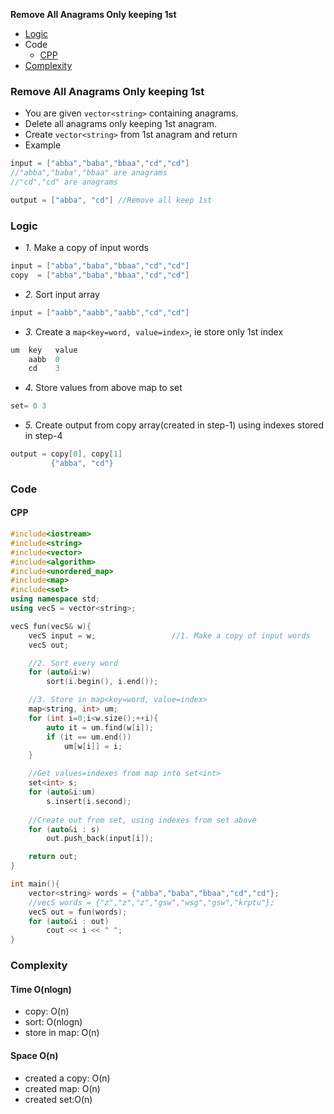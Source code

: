 **Remove All Anagrams Only keeping 1st**
- [Logic](#l)
- Code
  - [CPP](#c1)
- [Complexity](#co)

### Remove All Anagrams Only keeping 1st
- You are given `vector<string>` containing anagrams.
- Delete all anagrams only keeping 1st anagram.
- Create `vector<string>` from 1st anagram and return
- Example
```c
input = ["abba","baba","bbaa","cd","cd"]
//"abba","baba","bbaa" are anagrams
//"cd","cd" are anagrams

output = ["abba", "cd"] //Remove all keep 1st
```

<a name=l></a>
### Logic
- _1._ Make a copy of input words
```c
input = ["abba","baba","bbaa","cd","cd"]
copy  = ["abba","baba","bbaa","cd","cd"]
```
- _2._ Sort input array
```c
input = ["aabb","aabb","aabb","cd","cd"]
```
- _3._ Create a `map<key=word, value=index>`, ie store only 1st index
```c
um  key   value
    aabb  0
    cd    3
```
- _4._ Store values from above map to set
```c
set= 0 3
```
- _5._ Create output from copy array(created in step-1) using indexes stored in step-4
```c
output = copy[0], copy[1]
         {"abba", "cd"}
```

### Code
<a name=c1></a>
#### CPP
```cpp
#include<iostream>
#include<string>
#include<vector>
#include<algorithm>
#include<unordered_map>
#include<map>
#include<set>
using namespace std;
using vecS = vector<string>;

vecS fun(vecS& w){
    vecS input = w;                 //1. Make a copy of input words
    vecS out;

    //2. Sort every word             
    for (auto&i:w)
        sort(i.begin(), i.end());

    //3. Store in map<key=word, value=index>
    map<string, int> um;
    for (int i=0;i<w.size();++i){
        auto it = um.find(w[i]);
        if (it == um.end())
            um[w[i]] = i;
    }

    //Get values=indexes from map into set<int>
    set<int> s;
    for (auto&i:um)
        s.insert(i.second);
    
    //Create out from set, using indexes from set above
    for (auto&i : s)
        out.push_back(input[i]);

    return out;
}

int main(){
    vector<string> words = {"abba","baba","bbaa","cd","cd"};
    //vecS words = {"z","z","z","gsw","wsg","gsw","krptu"};
    vecS out = fun(words);
    for (auto&i : out)
        cout << i << " ";
}
```

<a name=co></a>
### Complexity
#### Time O(nlogn)
- copy: O(n)
- sort: O(nlogn)
- store in map: O(n)
#### Space O(n)
- created a copy: O(n)
- created map: O(n)
- created set:O(n)
